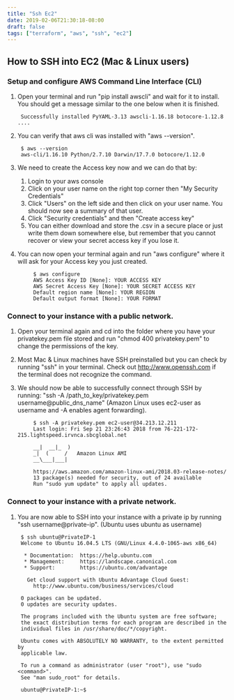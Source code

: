 ```yaml
---
title: "Ssh Ec2"
date: 2019-02-06T21:30:18-08:00
draft: false
tags: ["terraform", "aws", "ssh", "ec2"]
---
```


## How to SSH into EC2 (Mac & Linux users)

### Setup and configure AWS Command Line Interface (CLI)
1. Open your terminal and run "pip install awscli" and wait for it to install. You should
get a message similar to the one below when it is finished.

		Successfully installed PyYAML-3.13 awscli-1.16.18 botocore-1.12.8 ....

2. You can verify that aws cli was installed with "aws --version".

		$ aws --version
		aws-cli/1.16.10 Python/2.7.10 Darwin/17.7.0 botocore/1.12.0

3. We need to create the Access key now and we can do that by:
	1. Login to your aws console
	2. Click on your user name on the right top corner then "My Security Credentials"
	3. Click "Users" on the left side and then click on your user name. You should
	   now see a summary of that user.
	4. Click "Security credentials" and then "Create access key"
	5. You can either download and store the .csv in a secure place or just write them
	   down somewhere else, but remember that you cannot recover or view your secret
	   access key if you lose it.


4. You can now open your terminal again and run "aws configure" where it will ask for
	your Access key you just created.

			$ aws configure
			AWS Access Key ID [None]: YOUR ACCESS KEY
			AWS Secret Access Key [None]: YOUR SECRET ACCESS KEY
			Default region name [None]: YOUR REGION
			Default output format [None]: YOUR FORMAT

### Connect to your instance with a public network.
1. Open your terminal again and cd into the folder where you have your privatekey.pem
file stored and run "chmod 400 privatekey.pem" to change the permissions of the key.
2. Most Mac & Linux machines have SSH preinstalled but you can check by running "ssh" in your terminal. Check out http://www.openssh.com if the terminal does not recognize the command.
3. We should now be able to successfully connect through SSH by running: "ssh -A /path_to_key/privatekey.pem username@public_dns_name"
 (Amazon Linux uses ec2-user as username and -A enables agent forwarding).

			$ ssh -A privatekey.pem ec2-user@34.213.12.211
			Last login: Fri Sep 21 23:26:43 2018 from 76-221-172-215.lightspeed.irvnca.sbcglobal.net

            __|  __|_  )
            _|  (     /   Amazon Linux AMI
            __\___|___|

			https://aws.amazon.com/amazon-linux-ami/2018.03-release-notes/
			13 package(s) needed for security, out of 24 available
			Run "sudo yum update" to apply all updates.

### Connect to your instance with a private network.
1. You are now able to SSH into your instance with a private ip by running "ssh username@private-ip". (Ubuntu uses ubuntu as username)

		$ ssh ubuntu@PrivateIP-1
		Welcome to Ubuntu 16.04.5 LTS (GNU/Linux 4.4.0-1065-aws x86_64)

		 * Documentation:  https://help.ubuntu.com
		 * Management:     https://landscape.canonical.com
		 * Support:        https://ubuntu.com/advantage

		  Get cloud support with Ubuntu Advantage Cloud Guest:
		    http://www.ubuntu.com/business/services/cloud

		0 packages can be updated.
		0 updates are security updates.

		The programs included with the Ubuntu system are free software;
		the exact distribution terms for each program are described in the
		individual files in /usr/share/doc/*/copyright.

		Ubuntu comes with ABSOLUTELY NO WARRANTY, to the extent permitted by
		applicable law.

		To run a command as administrator (user "root"), use "sudo <command>".
		See "man sudo_root" for details.

		ubuntu@PrivateIP-1:~$
